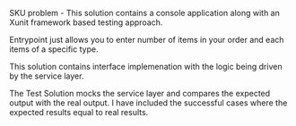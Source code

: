 SKU problem - This solution contains a console application along with an Xunit framework based testing approach.

Entrypoint just allows you to enter number of items in your order and each items of a specific type.

This solution contains interface implemenation with the logic being driven by the service layer.

The Test Solution mocks the service layer and compares the expected output with the real output. I have included the successful cases where the expected results equal to real results.
